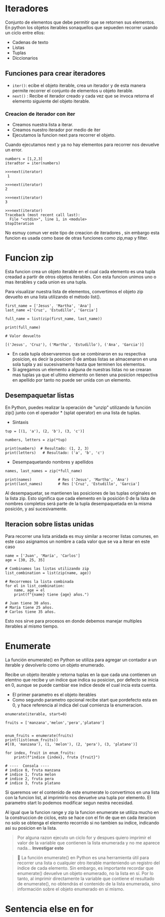 # Iteradores

Conjunto de elementos que debe permitir que se retornen sus elementos.
En python los objetos iterables sonaquellos que sepueden recorrer usando un ciclo entre ellos:

- Cadenas de texto
- Listas
- Tuplas
- Diccionarios

## Funciones para crear iteradores

- `iter()`: ecibe el objeto iterable, crea un iterador y de esta manera permite recorrer el conjunto de elementos u objeto iterable. 
- `next()` : Recibe el iterador creado y cada vez que se invoca retorna el elemento siguiente del objeto iterable.

### Creacion de iterador con iter


- Creamos nuestra lista a iterar.
- Creamos nuestro iterador por medio de iter 
- Ejecutamos la funcion next para recorrer el objeto.

Cuando ejecutamos next y ya no hay elementos para recorrer nos devuelve un error.

~~~
numbers = [1,2,3]
iteradtor = iter(numbers)

>>>next(iterator)
 1

>>>next(iterator)
2

>>>next(iterator)
3

>>>next(iterator)
Traceback (most recent call last):
  File "<stdin>", line 1, in <module>
StopIteration

~~~

No esmuy comun ver este tipo de creacion de iteradores , sin embargo esta funcion es usada como base de otras funciones como zip,map y filter.

# Funcion zip

Esta funcion crea un objeto iterable en el cual cada elemento es una tupla creadad a partir de otros objetos iterables.
Con esta funcion unimos uno o mas iterables y cada union es una tupla.

Para visualizar nuestra lista de elementos, convertimos el objeto zip devuelto en una lista utilizando el método list().
~~~
first_name = ['Jesus', 'Martha', 'Ana']
last_name =['Cruz', 'Estudillo', 'Garcia'] 

full_name = list(zip(first_name, last_name))

print(full_name)

# Valor devuelto

[('Jesus', 'Cruz'), ('Martha', 'Estudillo'), ('Ana', 'Garcia')]
~~~

- En cada tupla observaremos que se combinaron en su respectiva posicion, es decir la posicion 0 de ambas listas se almacenaron en una sola tupla y asi sucesivamente hasta que terminen los elementos.
- Si agregamos un elemento a alguna de nuestras listas no se crearan mas tuplas ya que el ultimo elemento on tienen una posicion respectiva en apellido por tanto no puede ser unida con un elemento.

## Desempaquetar listas

En Python, puedes realizar la operación de "unzip" utilizando la función zip() junto con el operador * (splat operator) en una lista de tuplas. 

- Sintaxis
```
tup = [(1, 'a'), (2, 'b'), (3, 'c')]

numbers, letters = zip(*tup)

print(numbers)  # Resultado: (1, 2, 3)
print(letters)   # Resultado: ('a', 'b', 'c')
```

- Desempaquetando nombres y apellidos

```
names, last_names = zip(*full_name)

print(names)            # Res ('Jesus', 'Martha', 'Ana')
print(last_names)       # Res ['Cruz', 'Estudillo', 'Garcia']

```

Al desempaquetar, se mantienen las posiciones de las tuplas originales en la lista zip. Esto significa que cada elemento en la posición 0 de la lista de nombres completos será parte de la tupla desempaquetada en la misma posición, y así sucesivamente.

## Iteracion sobre listas unidas

Para recorrer una lista anidada es muy similar a recorrer listas comunes, en este caso asignamos un nombre a cada valor que se va a iterar en este caso 

```
name = ['Juan', 'María', 'Carlos']
age = [30, 25, 35]

# Combinamos las listas utilizando zip
list_combination = list(zip(name, age))

# Recorremos la lista combinada
for el in list_combination:
    name, age = el
    print(f"{name} tiene {age} años.")

# Juan tiene 30 años.
# María tiene 25 años.
# Carlos tiene 35 años.
```

Esto nos sirve para procesos en donde debemos manejar multiples iterables al mismo tiempo.

# Enumerate

La función enumerate() en Python se utiliza para agregar un contador a un iterable y devolverlo como un objeto enumerado.

Recibe un objeto iterable y retorna tuplas en la que cada una contienen un elemtno que recibe y un indice que indica su posicion, por defecto se inicia en 0, aunque se puede cambiar ese indice desde el cual incia esta cuenta.

- El primer parametro es el objeto iterables
-  Como segundo parametro opcional recibe start que pordefecto esta en 0, y hace referencia al indica del cual comienza la enumeracion.

```
enumerate(iterable, start=0)
```

```
fruits = ['manzana','melon','pera','platano']


enum_fruits = enumerate(fruits)
print(list(enum_fruits)) 
#[(0, 'manzana'), (1, 'melon'), (2, 'pera'), (3, 'platano')]

for index, fruit in enum_fruits:
    print(f"indice {index}, fruta {fruit}")

# ----  Consola ----
# indice 0, fruta manzana
# indice 1, fruta melon
# indice 2, fruta pera
# indice 3, fruta platano
```

Si queremos ver el contenido de este enumerate lo convertimos en una lista con la funcion list, al imprimirlo nos devuelve una tupla por elemento.
El parametro start lo podemos modificar segun nestra necesidad.

Al igual que la funcion range y zip la funcion enumerate se utiliza mucho en la construccion de ciclos, esto se hace con el fin de que en cada iteracion no solo se obtenga el elemento recorrido si no tambien su indice, indicando asi su posicion en la lista.

> Por alguna razon ejecuto un ciclo for y despues quiero imprimir el valor de la variable que contienen la lista enumerada y no me aparece nada... **Investigar esto**

> 📗 
La función enumerate() en Python es una herramienta útil para recorrer una lista o cualquier otro iterable manteniendo un registro del índice de cada elemento. Sin embargo, es importante recordar que enumerate() devuelve un objeto enumerado, no la lista en sí. Por lo tanto, al imprimir directamente la variable que contiene el resultado de enumerate(), no obtendrás el contenido de la lista enumerada, sino información sobre el objeto enumerado en sí mismo.

# Sentencia else en for


